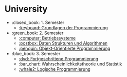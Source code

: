 # University

<ul>
    <li>:closed_book: 1. Semester
        <ul>
            <li>
                <a href="https://github.com/funkycitizen24/Grundlagen-der-Programmierung">
                    :keyboard: Grundlagen der Programmierung
                </a>
            </li>
        </ul>
    </li>
    <li>:green_book: 2. Semester
        <ul>
            <li>
                <a href="">
                    :computer: Betriebssysteme
                </a>
            </li>
        </ul>
        <ul>
            <li>
                <a href="https://github.com/funkycitizen24/Betriebssysteme">
                    :postbox: Daten Strukturen und Algorithmen
                </a>
            </li>
        </ul>
        <ul>
            <li>
                <a href="">
                    :penguin: Objekt-Orientierte Programmierung
                </a>
            </li>
        </ul>
    </li>
    <li>:blue_book: 3. Semester
        <ul>
            <li>
                <a href="https://github.com/funkycitizen24/Fortgeschrittene-Programmierung">
                    :dvd: Fortgeschrittene Programmierung
                </a>
            </li>
            <li>
                <a href="">
                    :bar_chart: Wahrscheinlichkeitstheorie und Statistik
                </a>
            </li>
            <li>
                <a href="">
                   :whale2: Logische Programmierung
                </a>
            </li>
        </ul>
    </li>
</ul>
